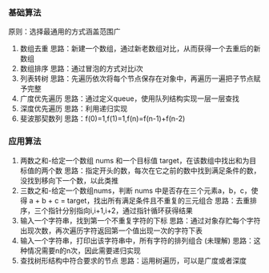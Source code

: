 ### 基础算法
原则：选择最通用的方式涵盖范围广
1. 数组去重
思路：新建一个数组，通过新老数组对比，从而获得一个去重后的新数组
2. 数组排序
思路：通过冒泡的方式对比i次
3. 列表转树
思路：先遍历依次将每个节点保存在对象中，再遍历一遍把子节点赋予完整
4. 广度优先遍历
思路：通过定义queue，使用队列结构实现一层一层查找
5. 深度优先遍历
思路：利用递归实现
6. 斐波那契数列
思路：f(0)=1,f(1)=1,f(n)=f(n-1)+f(n-2)

### 应用算法
1. 两数之和-给定一个数组 nums 和一个目标值 target，在该数组中找出和为目标值的两个数
思路：指定开头的数，每次在它之前的数中找到满足条件的数，没找到移向下一个数，以此类推
2. 三数之和-给定一个数组nums，判断 nums 中是否存在三个元素a，b，c，使得 a + b + c = target，找出所有满足条件且不重复的三元组合
思路：去重排序，三个指针分别指向i,i+1,i+2，通过指针循环获得结果
3. 输入一个字符串，找到第一个不重复字符的下标
思路：通过对象存贮每个字符出现次数，再次遍历字符返回第一个值出现一次的字符下表
4. 输入一个字符串，打印出该字符串中，所有字符的排列组合 (未理解)
思路：这种情况需要n的n次，因此需要递归实现
5. 查找树形结构中符合要求的节点
思路：运用树遍历，可以是广度或者深度

